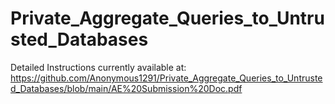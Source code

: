# Private_Aggregate_Queries_to_Untrusted_Databases

Detailed Instructions currently available at: https://github.com/Anonymous1291/Private_Aggregate_Queries_to_Untrusted_Databases/blob/main/AE%20Submission%20Doc.pdf
